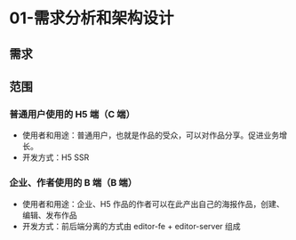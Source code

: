 # 01-需求分析和架构设计

## 需求

## 范围
### 普通用户使用的 H5 端（C 端）
- 使用者和用途：普通用户，也就是作品的受众，可以对作品分享。促进业务增长。
- 开发方式：H5 SSR

### 企业、作者使用的 B 端（B 端）
- 使用者和用途：企业、H5 作品的作者可以在此产出自己的海报作品，创建、编辑、发布作品
- 开发方式：前后端分离的方式由 editor-fe + editor-server 组成
